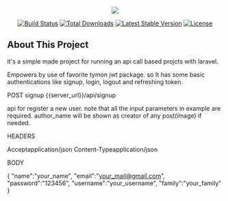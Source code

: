 <p align="center"><img src="https://laravel.com/assets/img/components/logo-laravel.svg"></p>

<p align="center">
<a href="https://travis-ci.org/laravel/framework"><img src="https://travis-ci.org/laravel/framework.svg" alt="Build Status"></a>
<a href="https://packagist.org/packages/laravel/framework"><img src="https://poser.pugx.org/laravel/framework/d/total.svg" alt="Total Downloads"></a>
<a href="https://packagist.org/packages/laravel/framework"><img src="https://poser.pugx.org/laravel/framework/v/stable.svg" alt="Latest Stable Version"></a>
<a href="https://packagist.org/packages/laravel/framework"><img src="https://poser.pugx.org/laravel/framework/license.svg" alt="License"></a>
</p>

## About This Project

it's a simple made project for running an api call based projcts with laravel.

Empowers by use of favorite tymon jwt package. so It has some basic authentications like signup, login, logout and refreshing token.


POST signup
{{server_url}}/api/signup

api for register a new user. note that all the input parameters in example are required. author_name will be shown as creator of any post(image) if needed.

HEADERS

Acceptapplication/json
Content-Typeapplication/json

BODY

{
  "name":"your_name",
  "email":"your_mail@gmail.com",
  "password":"123456",
  "username":"your_username",
  "family":"your_family"
} 
 
 